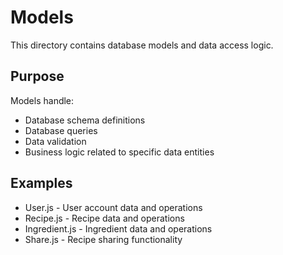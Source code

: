 # Models

This directory contains database models and data access logic.

## Purpose

Models handle:
- Database schema definitions
- Database queries
- Data validation
- Business logic related to specific data entities

## Examples

- User.js - User account data and operations
- Recipe.js - Recipe data and operations
- Ingredient.js - Ingredient data and operations
- Share.js - Recipe sharing functionality